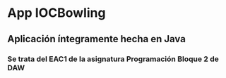 # App IOCBowling
## Aplicación íntegramente hecha en Java
### Se trata del EAC1 de la asignatura Programación Bloque 2 de DAW
